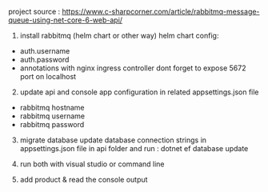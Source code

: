 project source : https://www.c-sharpcorner.com/article/rabbitmq-message-queue-using-net-core-6-web-api/

1. install rabbitmq (helm chart or other way)
helm chart config:
- auth.username
- auth.password
- annotations with nginx ingress controller
dont forget to expose 5672 port on localhost

2. update api and console app configuration in related appsettings.json file
- rabbitmq hostname
- rabbitmq username
- rabbitmq password

3. migrate database
update database connection strings in appsettings.json file in api folder and run :
dotnet ef database update

4. run both with visual studio or command line
5. add product & read the console output